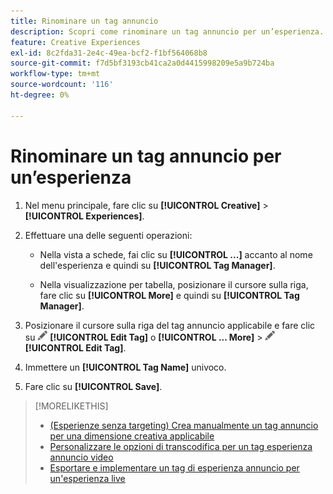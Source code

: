 ```yaml
---
title: Rinominare un tag annuncio
description: Scopri come rinominare un tag annuncio per un’esperienza.
feature: Creative Experiences
exl-id: 8c2fda31-2e4c-49ea-bcf2-f1bf564068b8
source-git-commit: f7d5bf3193cb41ca2a0d4415998209e5a9b724ba
workflow-type: tm+mt
source-wordcount: '116'
ht-degree: 0%

---
```


# Rinominare un tag annuncio per un’esperienza

1. Nel menu principale, fare clic su **[!UICONTROL Creative]** > **[!UICONTROL Experiences]**.

1. Effettuare una delle seguenti operazioni:

   * Nella vista a schede, fai clic su **[!UICONTROL ...]** accanto al nome dell&#39;esperienza e quindi su **[!UICONTROL Tag Manager]**.

   * Nella visualizzazione per tabella, posizionare il cursore sulla riga, fare clic su **[!UICONTROL More]** e quindi su **[!UICONTROL Tag Manager]**.

1. Posizionare il cursore sulla riga del tag annuncio applicabile e fare clic su ![Modifica tag](/help/creative/assets/edit-gray.png "Modifica tag") **[!UICONTROL Edit Tag]** o **[!UICONTROL ... More]** > ![Modifica tag](/help/creative/assets/edit-gray.png "Modifica tag") **[!UICONTROL Edit Tag]**. <!-- Tag Manager has only a list view, but no card view, as of 2/2. -->

1. Immettere un **[!UICONTROL Tag Name]** univoco.

1. Fare clic su **[!UICONTROL Save]**.

>[!MORELIKETHIS]
>
>* [(Esperienze senza targeting) Crea manualmente un tag annuncio per una dimensione creativa applicabile](experience-tag-create-manually.md)
>* [Personalizzare le opzioni di transcodifica per un tag esperienza annuncio video](experience-tag-video-transcoding.md)
>* [Esportare e implementare un tag di esperienza annuncio per un&#39;esperienza live](experience-tag-export.md)
